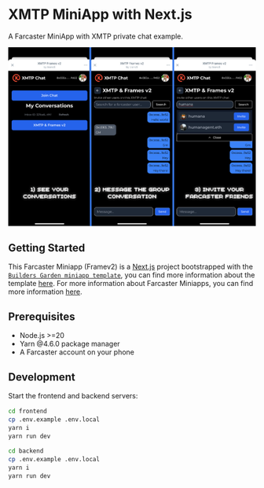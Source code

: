 # XMTP MiniApp with Next.js

A Farcaster MiniApp with XMTP private chat example.

[![screenshot](./frontend/public/images/screenshot.png)](https://www.youtube.com/watch?v=tw6bDNDt-AM)

## Getting Started

This Farcaster Miniapp (Framev2) is a [Next.js](https://nextjs.org) project
bootstrapped with the
[`Builders Garden miniapp template`](https://github.com/builders-garden/miniapp-next-template),
you can find more information about the template
[here](https://frames-v2.builders.garden). For more information about Farcaster
Miniapps, you can find more information [here](https://miniapps.farcaster.xyz/).

## Prerequisites

- Node.js >=20
- Yarn @4.6.0 package manager
- A Farcaster account on your phone

## Development

Start the frontend and backend servers:

```bash
cd frontend
cp .env.example .env.local
yarn i
yarn run dev
```

```bash
cd backend
cp .env.example .env.local
yarn i
yarn run dev
```
